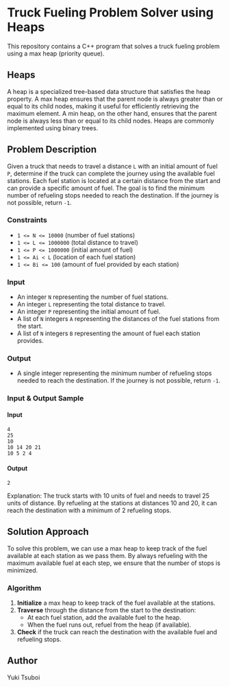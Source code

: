 # Truck Fueling Problem Solver using Heaps
This repository contains a C++ program that solves a truck fueling problem using a max heap (priority queue).


## Heaps
A heap is a specialized tree-based data structure that satisfies the heap property. A max heap ensures that the parent node is always greater than or equal to its child nodes, making it useful for efficiently retrieving the maximum element. A min heap, on the other hand, ensures that the parent node is always less than or equal to its child nodes. Heaps are commonly implemented using binary trees.


## Problem Description
Given a truck that needs to travel a distance `L` with an initial amount of fuel `P`, determine if the truck can complete the journey using the available fuel stations. Each fuel station is located at a certain distance from the start and can provide a specific amount of fuel. The goal is to find the minimum number of refueling stops needed to reach the destination. If the journey is not possible, return `-1`.

### Constraints
- `1 <= N <= 10000` (number of fuel stations)
- `1 <= L <= 1000000` (total distance to travel)
- `1 <= P <= 1000000` (initial amount of fuel)
- `1 <= Ai < L` (location of each fuel station)
- `1 <= Bi <= 100` (amount of fuel provided by each station)

### Input
- An integer `N` representing the number of fuel stations.
- An integer `L` representing the total distance to travel.
- An integer `P` representing the initial amount of fuel.
- A list of `N` integers `A` representing the distances of the fuel stations from the start.
- A list of `N` integers `B` representing the amount of fuel each station provides.

### Output
- A single integer representing the minimum number of refueling stops needed to reach the destination. If the journey is not possible, return `-1`.

### Input & Output Sample
#### Input
```
4
25
10
10 14 20 21
10 5 2 4
```

#### Output
```
2
```
Explanation: The truck starts with 10 units of fuel and needs to travel 25 units of distance. By refueling at the stations at distances 10 and 20, it can reach the destination with a minimum of 2 refueling stops.

## Solution Approach
To solve this problem, we can use a max heap to keep track of the fuel available at each station as we pass them. By always refueling with the maximum available fuel at each step, we ensure that the number of stops is minimized.

### Algorithm
1. **Initialize** a max heap to keep track of the fuel available at the stations.
2. **Traverse** through the distance from the start to the destination:
   - At each fuel station, add the available fuel to the heap.
   - When the fuel runs out, refuel from the heap (if available).
3. **Check** if the truck can reach the destination with the available fuel and refueling stops.

## Author
Yuki Tsuboi